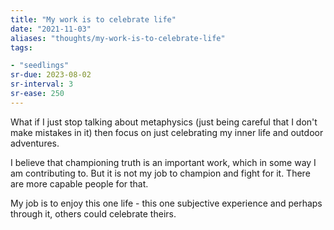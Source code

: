 ```yaml
---
title: "My work is to celebrate life"
date: "2021-11-03"
aliases: "thoughts/my-work-is-to-celebrate-life"
tags:

- "seedlings"
sr-due: 2023-08-02
sr-interval: 3
sr-ease: 250
---
```


What if I just stop talking about metaphysics (just being careful that I don't make mistakes in it) then focus on just celebrating my inner life and outdoor adventures.

I believe that championing truth is an important work, which in some way I am contributing to. But it is not my job to champion and fight for it. There are more capable people for that.

My job is to enjoy this one life - this one subjective experience and perhaps through it, others could celebrate theirs.

